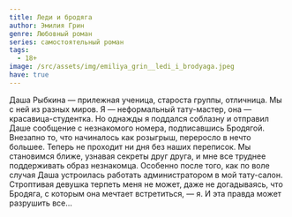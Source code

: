```yaml
---
title: Леди и бродяга
author: Эмилия Грин
genre: Любовный роман
series: самостоятельный роман
tags:
  - 18+
image: /src/assets/img/emiliya_grin__ledi_i_brodyaga.jpeg
have: true
---
```

Даша Рыбкина — прилежная ученица, староста группы, отличница. Мы с ней из разных миров. Я — неформальный тату-мастер, она — красавица-студентка. Но однажды я поддался соблазну и отправил Даше сообщение с незнакомого номера, подписавшись Бродягой. Внезапно то, что начиналось как розыгрыш, переросло в нечто большее.
Теперь не проходит ни дня без наших переписок. Мы становимся ближе, узнавая секреты друг друга, и мне все труднее поддерживать образ незнакомца. Особенно после того, как по воле случая Даша устроилась работать администратором в мой тату-салон. Строптивая девушка терпеть меня не может, даже не догадываясь, что Бродяга, с которым она мечтает встретиться, — я. И эта правда может разрушить все…
